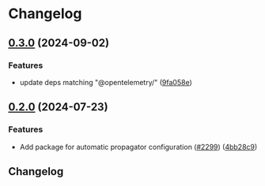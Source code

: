 # Changelog

## [0.3.0](https://github.com/open-telemetry/opentelemetry-js-contrib/compare/auto-configuration-propagators-v0.2.0...auto-configuration-propagators-v0.3.0) (2024-09-02)


### Features

* update deps matching "@opentelemetry/" ([9fa058e](https://github.com/open-telemetry/opentelemetry-js-contrib/commit/9fa058ebb919de4e2a4e1af95b3c792c6ea962ac))

## [0.2.0](https://github.com/open-telemetry/opentelemetry-js-contrib/compare/auto-configuration-propagators-v0.1.0...auto-configuration-propagators-v0.2.0) (2024-07-23)


### Features

* Add package for automatic propagator configuration ([#2299](https://github.com/open-telemetry/opentelemetry-js-contrib/issues/2299)) ([4bb28c9](https://github.com/open-telemetry/opentelemetry-js-contrib/commit/4bb28c99c29b52193bcd9d0f14202beac6c5dfa6))

## Changelog
